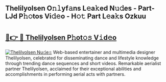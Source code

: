 ## Thelilyolsen O𝚗𝚕yf𝚊ns L𝚎a𝚔ed N𝚞𝚍es - Part-LJd P𝚑𝚘tos Vi𝚍𝚎o - H𝚘𝚝 Part L𝚎a𝚔s Ozkuu

# <h2><a href="http://kf0isgp.oniu.top/?m=Thelilyolsen">🔗👉 🔴 Thelilyolsen P𝚑ot𝚘𝚜 V𝚒d𝚎o</a></h2>

[![Thelilyolsen Nu𝚍e𝚜](https://i.imgur.com/0qMVB7G.gif)](http://kf0isgp.oniu.top/?m=Thelilyolsen)
Web-based entertainer and multimedia designer Thelilyolsen, celebrated for disseminating dance and lifestyle knowledge through trending dance sequences and short videos. Remarkable aerialist partner Thelilyolsen, acclaimed for their exceptional abilities and accomplishments in performing aerial acts with partners.  

